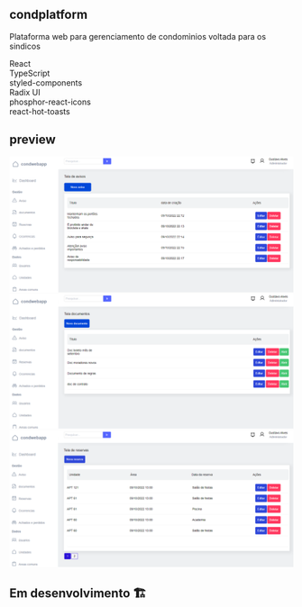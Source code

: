 ## condplatform
Plataforma web para gerenciamento de condomìnios voltada para os sindicos

React <br />
TypeScript <br />
styled-components <br />
Radix UI <br />
phosphor-react-icons <br />
react-hot-toasts <br />

## preview

<img src="https://github.com/gustarpd/condplatform/blob/main/.github/avisos.png" />
<img src="https://github.com/gustarpd/condplatform/blob/main/.github/doc.png" />
<img src="https://github.com/gustarpd/condplatform/blob/main/.github/reservas.png" />

## Em desenvolvimento 🏗️
